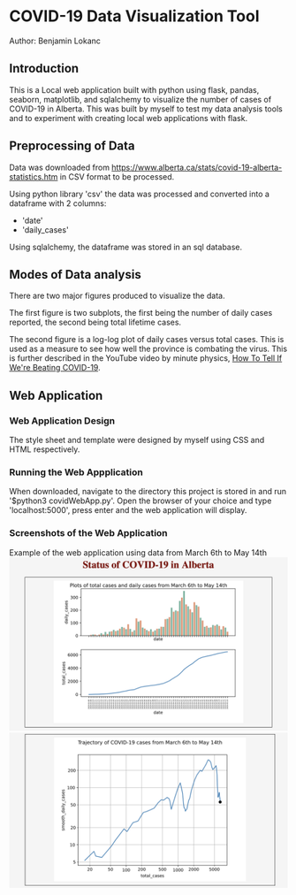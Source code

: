 # COVID-19 Data Visualization Tool 
Author: Benjamin Lokanc

## Introduction 

This is a Local web application built with python using flask, pandas, seaborn, matplotlib, and sqlalchemy to visualize the number of cases of COVID-19 in Alberta.
This was built by myself to test my data analysis tools and to experiment with creating local web applications with flask. 

## Preprocessing of Data

Data was downloaded from https://www.alberta.ca/stats/covid-19-alberta-statistics.htm in CSV format to be processed. 

Using python library 'csv' the data was processed and converted into a dataframe with 2 columns:
- 'date'
- 'daily_cases' 

Using sqlalchemy, the dataframe was stored in an sql database. 

## Modes of Data analysis 

There are two major figures produced to visualize the data.

The first figure is two subplots, the first being the number of daily cases reported, the second being total lifetime cases.

The second figure is a log-log plot of daily cases versus total cases. This is used as a measure to see how well the province is combating the virus. This is further described in the YouTube video by minute physics, [How To Tell If We're Beating COVID-19](https://youtu.be/54XLXg4fYsc).

## Web Application 
### Web Application Design

The style sheet and template were designed by myself using CSS and HTML respectively. 

### Running the Web Appplication 

When downloaded, navigate to the directory this project is stored in and run '$python3 covidWebApp.py'. Open the browser of your choice and type 'localhost:5000', press enter and the web application will display. 

### Screenshots of the Web Application
Example of the web application using data from March 6th to May 14th
![](subplotscreenshot.png)
![](loglogscreensot.png)



